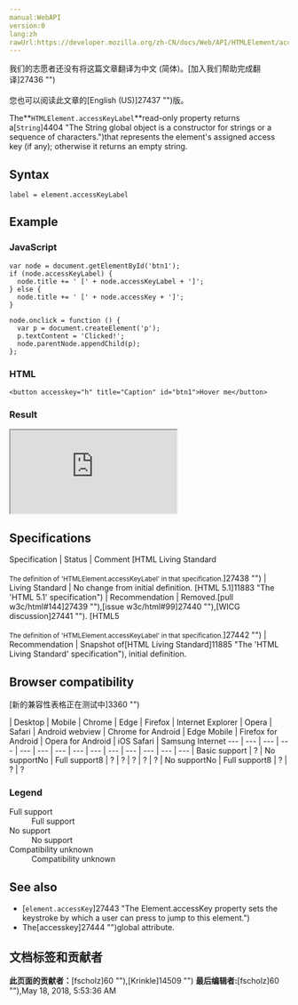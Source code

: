 ```yaml
---
manual:WebAPI
version:0
lang:zh
rawUrl:https://developer.mozilla.org/zh-CN/docs/Web/API/HTMLElement/accessKeyLabel
---
```




<bdi>我们的志愿者还没有将这篇文章翻译为<bdi>中文 (简体)</bdi>。[加入我们帮助完成翻译]27436 "")<br></br>您也可以阅读此文章的[English (US)]27437 "")版。</bdi>







The**`HTMLElement.accessKeyLabel`**read-only property returns a[`String`]4404 "The String global object is a constructor for strings or a sequence of characters.")that represents the element&#39;s assigned access key (if any); otherwise it returns an empty string.


## Syntax<a name="Syntax"></a>

```
label = element.accessKeyLabel

```

## Example<a name="Example"></a>

### JavaScript<a name="JavaScript"></a>

```
var node = document.getElementById('btn1');
if (node.accessKeyLabel) {
  node.title += ' [' + node.accessKeyLabel + ']';
} else {
  node.title += ' [' + node.accessKey + ']';
}

node.onclick = function () {
  var p = document.createElement('p');
  p.textContent = 'Clicked!';
  node.parentNode.appendChild(p);
};
```

### HTML<a name="HTML"></a>

```
<button accesskey="h" title="Caption" id="btn1">Hover me</button>
```

### Result<a name="Result"></a>


<iframe src='https://mdn.mozillademos.org/en-US/docs/Web/API/HTMLElement/accessKeyLabel$samples/Example?revision=1382225' width='null' height='null'></iframe>



## Specifications<a name="Specifications"></a>

Specification | Status | Comment 
[HTML Living Standard<br></br><small>The definition of &#39;HTMLElement.accessKeyLabel&#39; in that specification.</small>]27438 "") | Living Standard | No change from initial definition. 
[HTML 5.1]11883 "The 'HTML 5.1' specification") | Recommendation | Removed.[pull w3c/html#144]27439 ""),[issue w3c/html#99]27440 ""),[WICG discussion]27441 ""). 
[HTML5<br></br><small>The definition of &#39;HTMLElement.accessKeyLabel&#39; in that specification.</small>]27442 "") | Recommendation | Snapshot of[HTML Living Standard]11885 "The 'HTML Living Standard' specification"), initial definition. 


## Browser compatibility<a name="Browser_compatibility"></a>
[新的兼容性表格正在测试中<i></i>]3360 "")

 | <abbr>Desktop<i></i></abbr> | <abbr>Mobile<i></i></abbr> 
 | <abbr>Chrome<i></i></abbr> | <abbr>Edge<i></i></abbr> | <abbr>Firefox<i></i></abbr> | <abbr>Internet Explorer<i></i></abbr> | <abbr>Opera<i></i></abbr> | <abbr>Safari<i></i></abbr> | <abbr>Android webview<i></i></abbr> | <abbr>Chrome for Android<i></i></abbr> | <abbr>Edge Mobile<i></i></abbr> | <abbr>Firefox for Android<i></i></abbr> | <abbr>Opera for Android<i></i></abbr> | <abbr>iOS Safari<i></i></abbr> | <abbr>Samsung Internet<i></i></abbr> 
 ---  |  ---  |  ---  |  ---  |  ---  |  ---  |  ---  |  ---  |  ---  |  ---  |  ---  |  ---  |  ---  |  ---  | 
Basic support | <abbr>?</abbr> | <abbr>No support</abbr>No | <abbr>Full support</abbr>8 | <abbr>?</abbr> | <abbr>?</abbr> | <abbr>?</abbr> | <abbr>?</abbr> | <abbr>?</abbr> | <abbr>No support</abbr>No | <abbr>Full support</abbr>8 | <abbr>?</abbr> | <abbr>?</abbr> | <abbr>?</abbr> 


### Legend<a name="Legend"></a>
<dl><dt id=''><abbr>Full support</abbr></dt><dd>Full support</dd><dt id=''><abbr>No support</abbr></dt><dd>No support</dd><dt id=''><abbr>Compatibility unknown</abbr></dt><dd>Compatibility unknown</dd></dl>


## See also<a name="See_also"></a>

* [`element.accessKey`]27443 "The Element.accessKey property sets the keystroke by which a user can press to jump to this element.")
* The[accesskey]27444 "")global attribute.



## 文档标签和贡献者
**此页面的贡献者：**[fscholz]60 ""),[Krinkle]14509 "")
**最后编辑者:**[fscholz]60 ""),<time>May 18, 2018, 5:53:36 AM</time>



